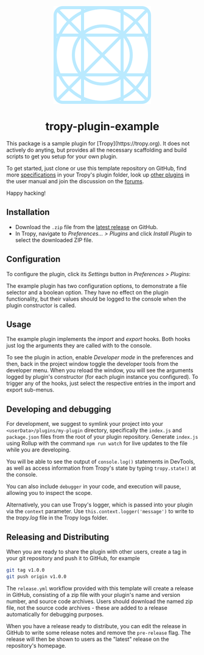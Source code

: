 <p align="center"><img src="icon.svg"></p>

<h1 align="center">tropy-plugin-example</h1>
This package is a sample plugin for [Tropy](https://tropy.org). It does not
actively do anyting, but provides all the necessary scaffolding and build
scripts to get you setup for your own plugin.

To get started, just clone or use this template repository on GitHub, find more
[specifications](https://github.com/tropy/tropy/blob/res/plugins/README.md) in
your Tropy's plugin folder, look up [other
plugins](https://docs.tropy.org/#plugins) in the user manual and join the
discussion on the [forums](https://forums.tropy.org).

Happy hacking!

## Installation
* Download the `.zip` file from the [latest
release](https://github.com/tropy/tropy-plugin-example/releases/latest) on
GitHub.
* In Tropy, navigate to *Preferences… > Plugins* and click *Install
Plugin* to select the downloaded ZIP file.

## Configuration
To configure the plugin, click its *Settings* button in *Preferences > Plugins*:

The example plugin has two configuration options, to demonstrate a file
selector and a boolean option.  They have no effect on the plugin
functionality, but their values should be logged to the console when the plugin
constructor is called.

## Usage
The example plugin implements the *import* and *export* hooks.  Both hooks just
log the arguments they are called with to the console.

To see the plugin in action, enable *Developer mode* in the preferences and
then, back in the project window toggle the developer tools from the developer
menu. When you reload the window, you will see the arguments logged by plugin's
constructor (for each plugin instance you configured). To trigger any of the
hooks, just select the respective entries in the import and export sub-menus.

## Developing and debugging
For development, we suggest to symlink your project into your
`<userData>/plugins/my-plugin` directory, specifically the `index.js` and
`package.json` files from the root of your plugin repository.  Generate
`index.js` using Rollup with the command `npm run watch` for live updates to
the file while you are developing.

You will be able to see the output of `console.log()` statements in DevTools,
as well as access information from Tropy's state by typing `tropy.state()` at
the console.

You can also include `debugger` in your code, and execution will pause,
allowing you to inspect the scope.

Alternatively, you can use Tropy's logger, which is passed into your plugin via
the `context` parameter.  Use `this.context.logger('message')` to write to the
*tropy.log* file in the Tropy logs folder.

## Releasing and Distributing
When you are ready to share the plugin with other users, create a tag in your
git repository and push it to GitHub, for example

```sh
git tag v1.0.0
git push origin v1.0.0
```

The `release.yml` workflow provided with this template will create a release in
GitHub, consisting of a zip file with your plugin's name and version number,
and source code archives. Users should download the named zip file, not the
source code archives - these are added to a release automatically for debugging
purposes.

When you have a release ready to distribute, you can edit the release in GitHub
to write some release notes and remove the `pre-release` flag. The release will
then be shown to users as the "latest" release on the repository's homepage.
